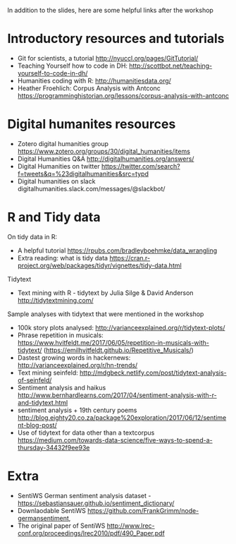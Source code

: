
In addition to the slides, here are some helpful links after the workshop

# Introductory resources and tutorials
* Git for scientists, a tutorial http://nyuccl.org/pages/GitTutorial/
* Teaching Yourself how to code in DH: http://scottbot.net/teaching-yourself-to-code-in-dh/
* Humanities coding with R: http://humanitiesdata.org/
* Heather Froehlich: Corpus Analysis with Antconc https://programminghistorian.org/lessons/corpus-analysis-with-antconc

# Digital humanites resources
* Zotero digital humanities group https://www.zotero.org/groups/30/digital_humanities/items
* Digital Humanities Q&A http://digitalhumanities.org/answers/
* Digital Humanities on twitter https://twitter.com/search?f=tweets&q=%23digitalhumanities&src=typd
* Digital humanities on slack digitalhumanities.slack.com/messages/@slackbot/

# R and Tidy data
On tidy data in R:
* A helpful tutorial https://rpubs.com/bradleyboehmke/data_wrangling
* Extra reading: what is tidy data https://cran.r-project.org/web/packages/tidyr/vignettes/tidy-data.html

Tidytext
* Text mining with R - tidytext by Julia Silge & David Anderson http://tidytextmining.com/

Sample analyses with tidytext that were mentioned in the workshop
* 100k story plots analysed: http://varianceexplained.org/r/tidytext-plots/
* Phrase repetition in musicals: https://www.hvitfeldt.me/2017/06/05/repetition-in-musicals-with-tidytext/ (https://emilhvitfeldt.github.io/Repetitive_Musicals/)
* Dastest growing words in hackernews: http://varianceexplained.org/r/hn-trends/
* Text mining seinfeld: http://mdgbeck.netlify.com/post/tidytext-analysis-of-seinfeld/
* Sentiment analysis and haikus http://www.bernhardlearns.com/2017/04/sentiment-analysis-with-r-and-tidytext.html
* sentiment analysis + 19th century poems http://blog.eighty20.co.za/package%20exploration/2017/06/12/sentiment-blog-post/
* Use of tidytext for data other than a textcorpus https://medium.com/towards-data-science/five-ways-to-spend-a-thursday-34432f9ee93e

# Extra
* SentiWS German sentiment analysis dataset - https://sebastiansauer.github.io/sentiment_dictionary/
* Downlaodable SentiWS https://github.com/FrankGrimm/node-germansentiment, 
* The original paper of SentiWS http://www.lrec-conf.org/proceedings/lrec2010/pdf/490_Paper.pdf
